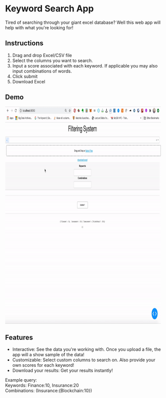 # Keyword Search App
Tired of searching through your giant excel database? Well this web app will help with what you're looking for!

## Instructions

1. Drag and drop Excel/CSV file 
2. Select the columns you want to search.
3. Input a score associated with each keyword. If applicable you may also input combinations of words.
4. Click submit 
5. Download Excel

## Demo
<img src="demo.gif" width="1000" height="700"/>

## Features

* Interactive: See the data you're working with. Once you upload a file, the app will a show sample of the data! 
* Customizable: Select custom columns to search on. Also provide your own scores for each keyword!
* Download your results: Get your results instantly!

Example query:
<br>
Keywords: Finance:10, Insurance:20
<br>
Combinations: (Insurance:{Blockchain:10})
